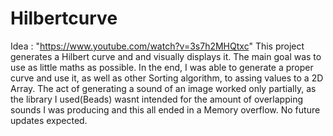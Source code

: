 # Hilbertcurve
Idea : "https://www.youtube.com/watch?v=3s7h2MHQtxc"
This project generates a Hilbert curve and and visually displays it. The main goal was to use as little maths as possible. 
In the end, I was able to generate a proper curve and use it, as well as other Sorting algorithm, to assing values to a 2D Array. The act of generating a sound of an image worked only partially, as the library I used(Beads) wasnt intended for the amount of overlapping sounds I was producing and this all ended in a Memory overflow.
No future updates expected.
